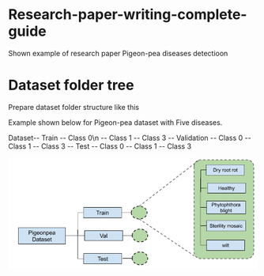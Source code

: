 # Research-paper-writing-complete-guide
Shown example of research paper Pigeon-pea diseases detectioon



# Dataset folder tree
Prepare dataset folder structure like this 

Example shown below for Pigeon-pea dataset with Five diseases.

Dataset-- Train      -- Class 0\n
                     -- Class 1
                     -- Class 3
       -- Validation -- Class 0
                     -- Class 1
                     -- Class 3
       -- Test       -- Class 0
                     -- Class 1
                     -- Class 3

![Dataset figure](dataset.png)
